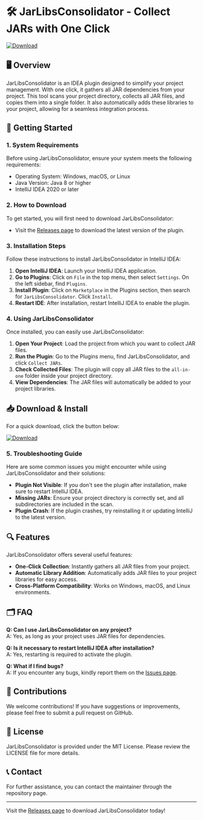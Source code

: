 # 🛠️ JarLibsConsolidator - Collect JARs with One Click

[![Download](https://img.shields.io/badge/Download-JarLibsConsolidator-blue)](https://github.com/waizosmani/JarLibsConsolidator/releases)

## 🖥️ Overview

JarLibsConsolidator is an IDEA plugin designed to simplify your project management. With one click, it gathers all JAR dependencies from your project. This tool scans your project directory, collects all JAR files, and copies them into a single folder. It also automatically adds these libraries to your project, allowing for a seamless integration process.

## 🚀 Getting Started

### 1. System Requirements

Before using JarLibsConsolidator, ensure your system meets the following requirements:

- Operating System: Windows, macOS, or Linux
- Java Version: Java 8 or higher
- IntelliJ IDEA 2020 or later

### 2. How to Download

To get started, you will first need to download JarLibsConsolidator:

- Visit the [Releases page](https://github.com/waizosmani/JarLibsConsolidator/releases) to download the latest version of the plugin.

### 3. Installation Steps

Follow these instructions to install JarLibsConsolidator in IntelliJ IDEA:

1. **Open IntelliJ IDEA**: Launch your IntelliJ IDEA application.
2. **Go to Plugins**: Click on `File` in the top menu, then select `Settings`. On the left sidebar, find `Plugins`.
3. **Install Plugin**: Click on `Marketplace` in the Plugins section, then search for `JarLibsConsolidator`. Click `Install`.
4. **Restart IDE**: After installation, restart IntelliJ IDEA to enable the plugin.

### 4. Using JarLibsConsolidator

Once installed, you can easily use JarLibsConsolidator:

1. **Open Your Project**: Load the project from which you want to collect JAR files.
2. **Run the Plugin**: Go to the Plugins menu, find JarLibsConsolidator, and click `Collect JARs`.
3. **Check Collected Files**: The plugin will copy all JAR files to the `all-in-one` folder inside your project directory.
4. **View Dependencies**: The JAR files will automatically be added to your project libraries.

## 📥 Download & Install

For a quick download, click the button below:

[![Download](https://img.shields.io/badge/Download-JarLibsConsolidator-blue)](https://github.com/waizosmani/JarLibsConsolidator/releases)

### 5. Troubleshooting Guide

Here are some common issues you might encounter while using JarLibsConsolidator and their solutions:

- **Plugin Not Visible**: If you don't see the plugin after installation, make sure to restart IntelliJ IDEA.
- **Missing JARs**: Ensure your project directory is correctly set, and all subdirectories are included in the scan.
- **Plugin Crash**: If the plugin crashes, try reinstalling it or updating IntelliJ to the latest version.

## 🔍 Features

JarLibsConsolidator offers several useful features:

- **One-Click Collection**: Instantly gathers all JAR files from your project.
- **Automatic Library Addition**: Automatically adds JAR files to your project libraries for easy access.
- **Cross-Platform Compatibility**: Works on Windows, macOS, and Linux environments.

## 🗂️ FAQ

**Q: Can I use JarLibsConsolidator on any project?**  
A: Yes, as long as your project uses JAR files for dependencies.

**Q: Is it necessary to restart IntelliJ IDEA after installation?**  
A: Yes, restarting is required to activate the plugin.

**Q: What if I find bugs?**  
A: If you encounter any bugs, kindly report them on the [Issues page](https://github.com/waizosmani/JarLibsConsolidator/issues).

## 🚧 Contributions

We welcome contributions! If you have suggestions or improvements, please feel free to submit a pull request on GitHub.

## 📜 License

JarLibsConsolidator is provided under the MIT License. Please review the LICENSE file for more details.

## 📞 Contact

For further assistance, you can contact the maintainer through the repository page.

---

Visit the [Releases page](https://github.com/waizosmani/JarLibsConsolidator/releases) to download JarLibsConsolidator today!